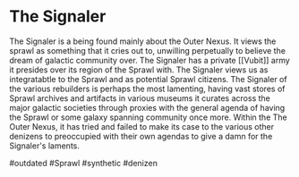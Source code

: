 # The Signaler

The Signaler is a being found mainly about the Outer Nexus.  It views the sprawl as something that it cries out to, unwilling perpetually to believe the dream of galactic community over.  The Signaler has a private [[Vubit]] army it presides over its region of the Sprawl with.  The Signaler views us as integratabtle to the Sprawl and as potential Sprawl citizens.  The Signaler of the various rebuilders is perhaps the most lamenting, having vast stores of Sprawl archives and artifacts in various museums it curates across the major galactic societies through proxies with the general agenda of having the Sprawl or some galaxy spanning community once more.  Within the The Outer Nexus, it has tried and failed to make its case to the various other denizens to preoccupied with their own agendas to give a damn for the Signaler's laments.

#outdated 
#Sprawl 
#synthetic 
#denizen 